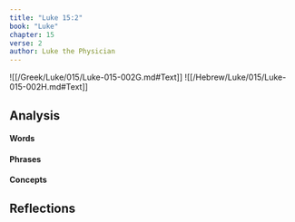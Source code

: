 ```yaml
---
title: "Luke 15:2"
book: "Luke"
chapter: 15
verse: 2
author: Luke the Physician
---
```

![[/Greek/Luke/015/Luke-015-002G.md#Text]]
![[/Hebrew/Luke/015/Luke-015-002H.md#Text]]

## Analysis

#### Words

#### Phrases

#### Concepts

## Reflections
